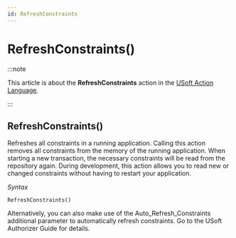 ```yaml
---
id: RefreshConstraints
---
```


# RefreshConstraints()




:::note

This article is about the **RefreshConstraints** action in the [USoft Action Language](/docs/Task_flow/Action_Language_reference/USoft_Action_Language.md).

:::

## **RefreshConstraints()**

Refreshes all constraints in a running application. Calling this action removes all constraints from the memory of the running application. When starting a new transaction, the necessary constraints will be read from the repository again. During development, this action allows you to read new or changed constraints without having to restart your application.

*Syntax*

```
RefreshConstraints()
```

Alternatively, you can also make use of the Auto_Refresh_Constraints additional parameter to automatically refresh constraints. Go to the USoft Authorizer Guide for details.